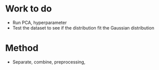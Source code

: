 # Work to do

- Run PCA, hyperparameter
- Test the dataset to see if the distribution fit the Gaussian distribution

# Method

- Separate, combine, preprocessing,
